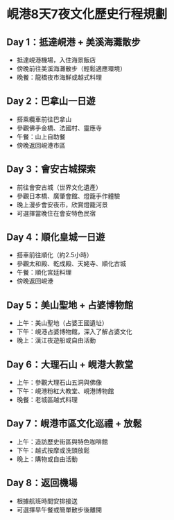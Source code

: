# 峴港8天7夜文化歷史行程規劃

## Day 1：抵達峴港 + 美溪海灘散步
- 抵達峴港機場，入住海景飯店
- 傍晚前往美溪海灘散步（輕鬆適應環境）
- 晚餐：龍橋夜市海鮮或越式料理

## Day 2：巴拿山一日遊
- 搭乘纜車前往巴拿山
- 參觀佛手金橋、法國村、靈應寺
- 午餐：山上自助餐
- 傍晚返回峴港市區

## Day 3：會安古城探索
- 前往會安古城（世界文化遺產）
- 參觀日本橋、廣肇會館、燈籠手作體驗
- 晚上漫步會安夜市，欣賞燈籠河景
- 可選擇當晚住在會安特色民宿

## Day 4：順化皇城一日遊
- 搭車前往順化（約2.5小時）
- 參觀太和殿、乾成殿、天姥寺、順化古城
- 午餐：順化宮廷料理
- 傍晚返回峴港

## Day 5：美山聖地 + 占婆博物館
- 上午：美山聖地（占婆王國遺址）
- 下午：峴港占婆博物館，深入了解占婆文化
- 晚上：漢江夜遊船或自由活動

## Day 6：大理石山 + 峴港大教堂
- 上午：參觀大理石山五洞與佛像
- 下午：峴港粉紅大教堂、峴港博物館
- 晚餐：老城區越式料理

## Day 7：峴港市區文化巡禮 + 放鬆
- 上午：造訪歷史街區與特色咖啡館
- 下午：越式按摩或洗頭放鬆
- 晚上：購物或自由活動

## Day 8：返回機場
- 根據航班時間安排接送
- 可選擇早午餐或簡單散步後離開
